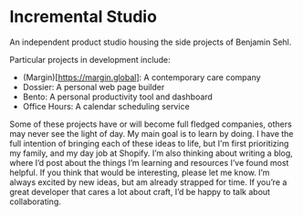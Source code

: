 # Incremental Studio

An independent product studio housing the side projects of Benjamin Sehl.

Particular projects in development include:
* (Margin)[https://margin.global]: A contemporary care company
* Dossier: A personal web page builder
* Bento: A personal productivity tool and dashboard
* Office Hours: A calendar scheduling service

Some of these projects have or will become full fledged companies, others may never see the light of day. My main goal is to learn by doing. I have the full intention of bringing each of these ideas to life, but I'm first prioritizing my family, and my day job at Shopify.
I’m also thinking about writing a blog, where I’d post about the things I’m learning and resources I’ve found most helpful. If you think that would be interesting, please let me know.
I’m always excited by new ideas, but am already strapped for time. If you’re a great developer that cares a lot about craft, I’d be happy to talk about collaborating.
